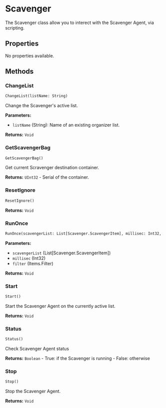 # Scavenger

The Scavenger class allow you to interect with the Scavenger Agent, via scripting.

## Properties

No properties available.

## Methods

### ChangeList

```python
ChangeList(listName: String)
```

Change the Scavenger's active list.

**Parameters:**

- `listName` (String): Name of an existing organizer list.

**Returns:** `Void`

### GetScavengerBag

```python
GetScavengerBag()
```

Get current Scravenger destination container.

**Returns:** `UInt32` - Serial of the container.

### ResetIgnore

```python
ResetIgnore()
```

**Returns:** `Void`

### RunOnce

```python
RunOnce(scavengerList: List[Scavenger.ScavengerItem], millisec: Int32, filter: Items.Filter)
```

**Parameters:**

- `scavengerList` (List[Scavenger.ScavengerItem])
- `millisec` (Int32)
- `filter` (Items.Filter)

**Returns:** `Void`

### Start

```python
Start()
```

Start the Scavenger Agent on the currently active list.

**Returns:** `Void`

### Status

```python
Status()
```

Check Scavenger Agent status

**Returns:** `Boolean` - True: if the Scavenger is running - False: otherwise

### Stop

```python
Stop()
```

Stop the Scavenger Agent.

**Returns:** `Void`

